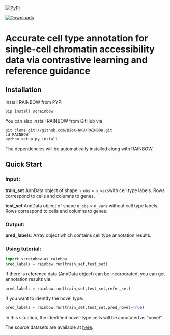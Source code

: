 [![PyPI](https://img.shields.io/pypi/v/scrainbow.svg)](https://pypi.org/project/scrainbow)

[![Downloads](https://pepy.tech/badge/scrainbow)](https://pepy.tech/project/scrainbow)

# Accurate cell type annotation for single-cell chromatin accessibility data via contrastive    learning and reference guidance

## Installation

Install RAINBOW from PYPI

```
pip install scrainbow
```

You can also install RAINBOW from GitHub via

```
git clone git://github.com/BioX-NKU/RAINBOW.git
cd RAINBOW
python setup.py install
```

The dependencies will be automatically installed along with RAINBOW.

## Quick Start

### Input:

**train_set**  AnnData object of shape `n_obs` × `n_vars`with cell type labels. Rows correspond to cells and columns to genes.

**test_set**  AnnData object of shape `n_obs` × `n_vars` without cell type labels. Rows correspond to cells and columns to genes.

### Output:

**pred_labels**: Array object which contains cell type annotation results.

### Using tutorial:

```python
import scrainbow as rainbow
pred_labels = rainbow.run(train_set,test_set)
```

If there is reference data (AnnData object) can be incorporated, you can get annotation results via

```python
pred_labels = rainbow.run(train_set,test_set,refer_set)
```

If you want to identify the novel type:

```python
pred_labels = rainbow.run(train_set,test_set,pred_novel=True)
```

In this situation, the identified novel-type cells will be annotated as "novel".

The source datasets are available at [here](https://www.dropbox.com/s/40xeiqcbglzk6oj/data.rar?dl=0). 

